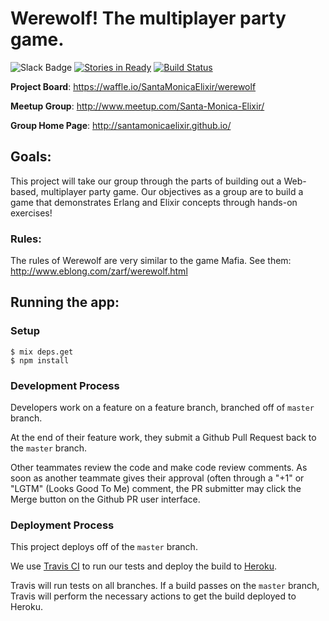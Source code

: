 # Werewolf! The multiplayer party game.

![Slack Badge](http://santa-monica-elixir-slackin.herokuapp.com/badge.svg)
[![Stories in Ready](https://badge.waffle.io/SantaMonicaElixir/werewolf.svg?label=ready&title=Stories%20In%20Ready)](http://waffle.io/SantaMonicaElixir/werewolf)
[![Build Status](https://travis-ci.org/SantaMonicaElixir/werewolf.svg?branch=master)](https://travis-ci.org/SantaMonicaElixir/werewolf)

__Project Board__: https://waffle.io/SantaMonicaElixir/werewolf

__Meetup Group__: http://www.meetup.com/Santa-Monica-Elixir/

__Group Home Page__: http://santamonicaelixir.github.io/

## Goals:

This project will take our group through the parts of building out a Web-based, multiplayer party game. Our objectives as a group are to build a game that demonstrates Erlang and Elixir concepts through hands-on exercises!

### Rules:

The rules of Werewolf are very similar to the game Mafia. See them: http://www.eblong.com/zarf/werewolf.html

## Running the app:

### Setup

    $ mix deps.get
    $ npm install

### Development Process

Developers work on a feature on a feature branch, branched off of
`master` branch.

At the end of their feature work, they submit a Github Pull Request back
to the `master` branch.

Other teammates review the code and make code review comments. As soon
as another teammate gives their approval (often through a "+1" or "LGTM"
(Looks Good To Me) comment, the PR submitter may click the Merge button
on the Github PR user interface.

### Deployment Process

This project deploys off of the `master` branch.

We use [Travis CI](https://travis-ci.org/SantaMonicaElixir/werewolf) to
run our tests and deploy the build to [Heroku](http://www.heroku.com).

Travis will run tests on all branches. If a build passes on the `master`
branch, Travis will perform the necessary actions to get the build
deployed to Heroku.

